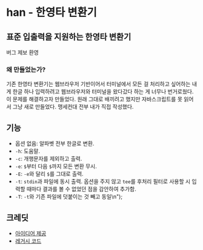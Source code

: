 han - 한영타 변환기
==================

## 표준 입출력을 지원하는 한영타 변환기
버그 제보 환영


### 왜 만들었는가?
기존 한영타 변환기는 웹브라우저 기반이어서 터미널에서 모든 걸 처리하고 싶어하는
내게 한글 하나 입력하려고 웹브라우저와 터미널을 왔다갔다 하는 게 너무나 번거로웠다.
이 문제를 해결하고자 만들었다.
원래 그대로 배끼려고 했지만 자바스크립트를 못 읽어서 그냥 새로 만들었다.
맹세컨대 전부 내가 직접 작성했다.


## 기능
- 옵션 없음: 알파벳 전부 한글로 변환.
- ``-h``: 도움말.
- ``-c``: 개행문자를 제외하고 출력.
- ``-e``: ``$``부터 다음 ``$``까지 모든 변환 무시.
- ``-E``: ``-e``와 달리 ``$``를 그대로 출력.
- ``-t``: ``stdin``과 파일에 동시 출력. 옵션을 주지 않고 ``tee``를 후처리 필터로 사용할 시
입력할 때마다 결과를 볼 수 없었던 점을 감안하여 추가함.
- ``-T``: ``-t``와 기존 파일에 덧붙이는 것 빼고 동일\n");


## 크레딧
- [아이디어 제공](https://www.theyt.net/wiki/한영타변환기)
- [레거시 코드](https://github.com/YesYesBike/han_legacy)
